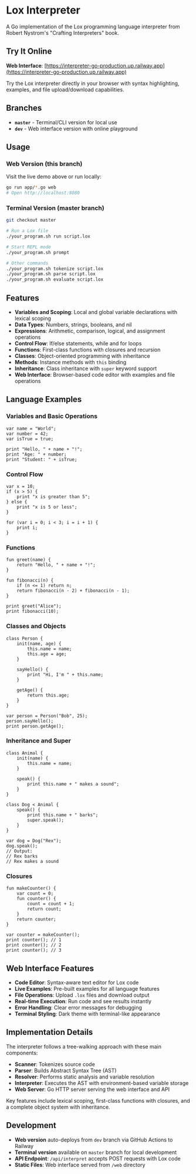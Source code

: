 # Lox Interpreter

A Go implementation of the Lox programming language interpreter from Robert Nystrom's "Crafting Interpreters" book.

## Try It Online
**Web Interface**: [https://interpreter-go-production.up.railway.app](https://interpreter-go-production.up.railway.app)

Try the Lox interpreter directly in your browser with syntax highlighting, examples, and file upload/download capabilities.

## Branches

- **`master`** - Terminal/CLI version for local use
- **`dev`** - Web interface version with online playground

## Usage

### Web Version (this branch)
Visit the live demo above or run locally:
```bash
go run app/*.go web
# Open http://localhost:8080
```

### Terminal Version (master branch)
```bash
git checkout master

# Run a Lox file
./your_program.sh run script.lox

# Start REPL mode
./your_program.sh prompt

# Other commands
./your_program.sh tokenize script.lox
./your_program.sh parse script.lox
./your_program.sh evaluate script.lox
```

## Features

- **Variables and Scoping**: Local and global variable declarations with lexical scoping
- **Data Types**: Numbers, strings, booleans, and nil
- **Expressions**: Arithmetic, comparison, logical, and assignment operations
- **Control Flow**: If/else statements, while and for loops
- **Functions**: First-class functions with closures and recursion
- **Classes**: Object-oriented programming with inheritance
- **Methods**: Instance methods with `this` binding
- **Inheritance**: Class inheritance with `super` keyword support
- **Web Interface**: Browser-based code editor with examples and file operations

## Language Examples

### Variables and Basic Operations
```lox
var name = "World";
var number = 42;
var isTrue = true;

print "Hello, " + name + "!";
print "Age: " + number;
print "Student: " + isTrue;
```

### Control Flow
```lox
var x = 10;
if (x > 5) {
    print "x is greater than 5";
} else {
    print "x is 5 or less";
}

for (var i = 0; i < 3; i = i + 1) {
    print i;
}
```

### Functions
```lox
fun greet(name) {
    return "Hello, " + name + "!";
}

fun fibonacci(n) {
    if (n <= 1) return n;
    return fibonacci(n - 2) + fibonacci(n - 1);
}

print greet("Alice");
print fibonacci(10);
```

### Classes and Objects
```lox
class Person {
    init(name, age) {
        this.name = name;
        this.age = age;
    }
    
    sayHello() {
        print "Hi, I'm " + this.name;
    }
    
    getAge() {
        return this.age;
    }
}

var person = Person("Bob", 25);
person.sayHello();
print person.getAge();
```

### Inheritance and Super
```lox
class Animal {
    init(name) {
        this.name = name;
    }
    
    speak() {
        print this.name + " makes a sound";
    }
}

class Dog < Animal {
    speak() {
        print this.name + " barks";
        super.speak();
    }
}

var dog = Dog("Rex");
dog.speak();
// Output:
// Rex barks
// Rex makes a sound
```

### Closures
```lox
fun makeCounter() {
    var count = 0;
    fun counter() {
        count = count + 1;
        return count;
    }
    return counter;
}

var counter = makeCounter();
print counter(); // 1
print counter(); // 2
print counter(); // 3
```

## Web Interface Features

- **Code Editor**: Syntax-aware text editor for Lox code
- **Live Examples**: Pre-built examples for all language features
- **File Operations**: Upload `.lox` files and download output
- **Real-time Execution**: Run code and see results instantly
- **Error Handling**: Clear error messages for debugging
- **Terminal Styling**: Dark theme with terminal-like appearance

## Implementation Details

The interpreter follows a tree-walking approach with these main components:

- **Scanner**: Tokenizes source code
- **Parser**: Builds Abstract Syntax Tree (AST) 
- **Resolver**: Performs static analysis and variable resolution
- **Interpreter**: Executes the AST with environment-based variable storage
- **Web Server**: Go HTTP server serving the web interface and API

Key features include lexical scoping, first-class functions with closures, and a complete object system with inheritance.

## Development

- **Web version** auto-deploys from `dev` branch via GitHub Actions to Railway
- **Terminal version** available on `master` branch for local development
- **API Endpoint**: `/api/interpret` accepts POST requests with Lox code
- **Static Files**: Web interface served from `/web` directory
